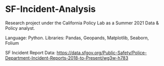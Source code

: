 # SF-Incident-Analysis

Research project under the California Policy Lab as a Summer 2021 Data & Policy analyst.

Language: Python.
Libraries: Pandas, Geopands, Matplotlib, Seaborn, Folium

SF Incident Report Data: https://data.sfgov.org/Public-Safety/Police-Department-Incident-Reports-2018-to-Present/wg3w-h783
